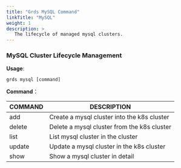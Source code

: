 ```yaml
---
title: "Grds MySQL Command"
linkTitle: "MySQL"
weight: 1
description: >
   The lifecycle of managed mysql clusters.
---
```


### MySQL Cluster Lifecycle Management

**Usage**:

```shell script
grds mysql [command]
```

**Command**：

| COMMAND | DESCRIPTION                                 |
| ------- | ------------------------------------------- |
| add     | Create a mysql cluster into the k8s cluster |
| delete  | Delete a mysql cluster from the k8s cluster |
| list    | List mysql cluster in the cluster           |
| update  | Update a mysql cluster in the k8s cluster   |
| show    | Show a mysql cluster in detail              |